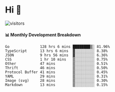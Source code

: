 # Hi 👋
 
![visitors](https://visitor-badge.glitch.me/badge?page_id=sorcererxw.sorcererx)

#### 📊 Monthly Development Breakdown

<!--START_SECTION:waka-->
```text
Go              128 hrs 6 mins ████████▒░ 81.96%
TypeScript      13 hrs 6 mins  ▓░░░░░░░░░ 8.38%
JSON            9 hrs 56 mins  ▓░░░░░░░░░ 6.36%
CSS             1 hr 10 mins   ▒░░░░░░░░░ 0.75%
Other           47 mins        ▒░░░░░░░░░ 0.51%
Thrift          46 mins        ▒░░░░░░░░░ 0.50%
Protocol Buffer 41 mins        ▒░░░░░░░░░ 0.45%
YAML            29 mins        ▒░░░░░░░░░ 0.31%
Image (svg)     28 mins        ▒░░░░░░░░░ 0.30%
Markdown        13 mins        ▒░░░░░░░░░ 0.15%
```
<!--END_SECTION:waka-->
